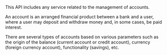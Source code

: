 This API includes any service related to the management of accounts.  

An account is an arranged financial product between a bank and a user, where a user may deposit and withdraw money and, in some cases, be paid interest.

There are several types of accounts based on various parameters such as the origin of the balance (current account or credit account), currency (foreign currency account), functionality (savings), etc.
